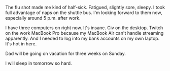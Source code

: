 The flu shot made me kind of half-sick. Fatigued, slightly sore, sleepy. I took full advantage of naps on the shuttle bus. I'm looking forward to them now, especially around 5 p.m. after work.

I have three computers on right now. It's insane. Civ on the desktop. Twitch on the work MacBook Pro because my MacBook Air can't handle streaming apparently. And I needed to log into my bank accounts on my own laptop. It's hot in here.

Dad will be going on vacation for three weeks on Sunday.

I will sleep in tomorrow so hard.
